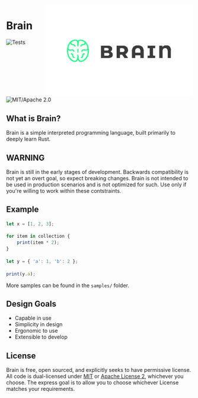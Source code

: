 <img src="https://raw.githubusercontent.com/TheDanBlanco/brain-language/v2/brain-logo.png?raw=true" alt="Brain logo" width=400 align=right />

# Brain
![Tests](https://github.com/thedanblanco/brain-language/actions/workflows/rust.yml/badge.svg?branch=v2)
![MIT/Apache 2.0](https://img.shields.io/badge/license-MIT%2FApache-blue.svg)

## What is Brain?
Brain is a simple interpreted programming language, built primarily to deeply learn Rust.

## WARNING
Brain is still in the early stages of development. Backwards compatibility is not yet an overt goal, so expect breaking changes. Brain is not intended to be used in production scenarios and is not optimized for such. Use only if you're willing to work within these contstraints.

## Example

```javascript
let x = [1, 2, 3];

for item in collection {
    print(item * 2);
}

let y = { 'a': 1, 'b': 2 };

print(y.a);
```

More samples can be found in the `samples/` folder.

## Design Goals
* Capable in use
* Simplicity in design
* Ergonomic to use
* Extensible to develop

## License
Brain is free, open sourced, and explicitly seeks to have permissive license. All code is dual-licensed under [MIT](https://opensource.org/license/mit/) or [Apache License 2](https://www.apache.org/licenses/LICENSE-2.0), whichever you choose. The express goal is to allow you to choose whichever License matches your requirements.
